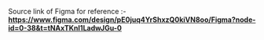 


Source link of Figma for reference :- **https://www.figma.com/design/pE0juq4YrShxzQ0kiVN8oo/Figma?node-id=0-38&t=tNAxTKnl1LadwJGu-0**